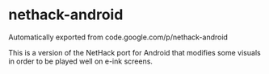 # nethack-android
Automatically exported from code.google.com/p/nethack-android

This is a version of the NetHack port for Android that modifies some visuals
in order to be played well on e-ink screens.
